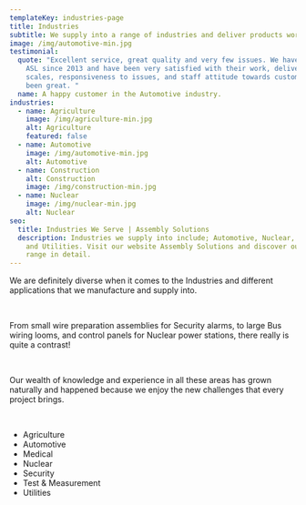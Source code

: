 ```yaml
---
templateKey: industries-page
title: Industries
subtitle: We supply into a range of industries and deliver products worldwide
image: /img/automotive-min.jpg
testimonial:
  quote: "Excellent service, great quality and very few issues. We have been using
    ASL since 2013 and have been very satisfied with their work, delivery time
    scales, responsiveness to issues, and staff attitude towards customers has
    been great. "
  name: A happy customer in the Automotive industry.
industries:
  - name: Agriculture
    image: /img/agriculture-min.jpg
    alt: Agriculture
    featured: false
  - name: Automotive
    image: /img/automotive-min.jpg
    alt: Automotive
  - name: Construction
    alt: Construction
    image: /img/construction-min.jpg
  - name: Nuclear
    image: /img/nuclear-min.jpg
    alt: Nuclear
seo:
  title: Industries We Serve | Assembly Solutions
  description: Industries we supply into include; Automotive, Nuclear, Security
    and Utilities. Visit our website Assembly Solutions and discover our market
    range in detail.
---
```

We are definitely diverse when it comes to the Industries and different applications that we manufacture and supply into. 

</br>

From small wire preparation assemblies for Security alarms, to large Bus wiring looms, and control panels for Nuclear power stations, there really is quite a contrast! 

<br/>

Our wealth of knowledge and experience in all these areas has grown naturally and happened because we enjoy the new challenges that every project brings. 

<br/>

*  Agriculture
* Automotive
* Medical
* Nuclear
* Security
* Test & Measurement
* Utilities